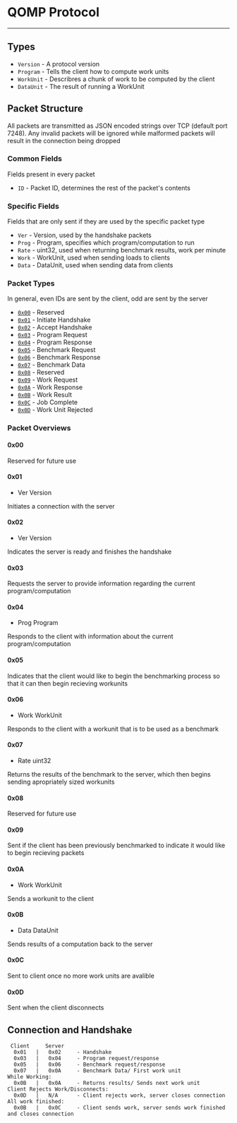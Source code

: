 QOMP Protocol
=============
-------------

Types
-----
 * `Version`  - A protocol version
 * `Program`  - Tells the client how to compute work units
 * `WorkUnit` - Describres a chunk of work to be computed by the client
 * `DataUnit` - The result of running a WorkUnit

Packet Structure
----------------
All packets are transmitted as JSON encoded strings over TCP (default port 7248). Any invalid packets will be ignored while malformed packets will result in the connection being dropped

### Common Fields ###
Fields present in every packet

* `ID` - Packet ID, determines the rest of the packet's contents

### Specific Fields ###
Fields that are only sent if they are used by the specific packet type

* `Ver`  - Version,  used by the handshake packets
* `Prog` - Program,  specifies which program/computation to run
* `Rate` - uint32,   used when returning benchmark results, work per minute
* `Work` - WorkUnit, used when sending loads to clients
* `Data` - DataUnit, used when sending data from clients

### Packet Types ###
In general, even IDs are sent by the client, odd are sent by the server

 * [`0x00`](#0x00) - Reserved
 * [`0x01`](#0x01) - Initiate Handshake
 * [`0x02`](#0x02) - Accept Handshake
 * [`0x03`](#0x03) - Program Request
 * [`0x04`](#0x04) - Program Response
 * [`0x05`](#0x05) - Benchmark Request
 * [`0x06`](#0x06) - Benchmark Response
 * [`0x07`](#0x07) - Benchmark Data
 * [`0x08`](#0x08) - Reserved
 * [`0x09`](#0x09) - Work Request
 * [`0x0A`](#0x0A) - Work Response
 * [`0x0B`](#0x0B) - Work Result
 * [`0x0C`](#0x0C) - Job Complete
 * [`0x0D`](#0x0D) - Work Unit Rejected

### Packet Overviews ###
#### <a name="0x00"></a>0x00 ####
Reserved for future use
#### <a name="0x01"></a>0x01 ####
 * Ver Version

Initiates a connection with the server
#### <a name="0x02"></a>0x02 ####
 * Ver Version

Indicates the server is ready and finishes the handshake
#### <a name="0x03"></a>0x03 ####
Requests the server to provide information regarding the current program/computation
#### <a name="0x04"></a>0x04 ####
 * Prog Program

Responds to the client with information about the current program/computation
#### <a name="0x05"></a>0x05 ####
Indicates that the client would like to begin the benchmarking process so that it can then begin recieving workunits
#### <a name="0x06"></a>0x06 ####
 * Work WorkUnit

Responds to the client with a workunit that is to be used as a benchmark
#### <a name="0x07"></a>0x07 ####
 * Rate uint32

Returns the results of the benchmark to the server, which then begins sending apropriately sized workunits
#### <a name="0x08"></a>0x08 ####
Reserved for future use
#### <a name="0x09"></a>0x09 ####
Sent if the client has been previously benchmarked to indicate it would like to begin recieving packets
#### <a name="0x0A"></a>0x0A ####
 * Work WorkUnit

Sends a workunit to the client
#### <a name="0x0B"></a>0x0B ####
 * Data DataUnit

Sends results of a computation back to the server
#### <a name="0x0C"></a>0x0C ####
Sent to client once no more work units are avalible
#### <a name="0x0D"></a>0x0D ####
Sent when the client disconnects

Connection and Handshake
------------------------
     Client     Server  
      0x01   |   0x02     - Handshake
      0x03   |   0x04     - Program request/response
      0x05   |   0x06     - Benchmark request/response
      0x07   |   0x0A     - Benchmark Data/ First work unit
    While Working:
      0x0B   |   0x0A     - Returns results/ Sends next work unit
    Client Rejects Work/Disconnects:
      0x0D   |   N/A      - Client rejects work, server closes connection
    All work finished:
      0x0B   |   0x0C     - Client sends work, server sends work finished and closes connection
